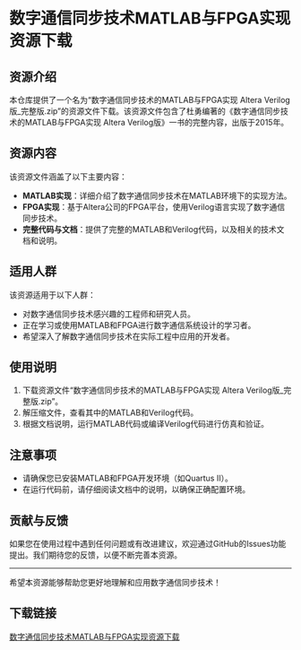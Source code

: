 # 数字通信同步技术MATLAB与FPGA实现资源下载

## 资源介绍

本仓库提供了一个名为“数字通信同步技术的MATLAB与FPGA实现 Altera Verilog版_完整版.zip”的资源文件下载。该资源文件包含了杜勇编著的《数字通信同步技术的MATLAB与FPGA实现 Altera Verilog版》一书的完整内容，出版于2015年。

## 资源内容

该资源文件涵盖了以下主要内容：

- **MATLAB实现**：详细介绍了数字通信同步技术在MATLAB环境下的实现方法。
- **FPGA实现**：基于Altera公司的FPGA平台，使用Verilog语言实现了数字通信同步技术。
- **完整代码与文档**：提供了完整的MATLAB和Verilog代码，以及相关的技术文档和说明。

## 适用人群

该资源适用于以下人群：

- 对数字通信同步技术感兴趣的工程师和研究人员。
- 正在学习或使用MATLAB和FPGA进行数字通信系统设计的学习者。
- 希望深入了解数字通信同步技术在实际工程中应用的开发者。

## 使用说明

1. 下载资源文件“数字通信同步技术的MATLAB与FPGA实现 Altera Verilog版_完整版.zip”。
2. 解压缩文件，查看其中的MATLAB和Verilog代码。
3. 根据文档说明，运行MATLAB代码或编译Verilog代码进行仿真和验证。

## 注意事项

- 请确保您已安装MATLAB和FPGA开发环境（如Quartus II）。
- 在运行代码前，请仔细阅读文档中的说明，以确保正确配置环境。

## 贡献与反馈

如果您在使用过程中遇到任何问题或有改进建议，欢迎通过GitHub的Issues功能提出。我们期待您的反馈，以便不断完善本资源。

---

希望本资源能够帮助您更好地理解和应用数字通信同步技术！

## 下载链接

[数字通信同步技术MATLAB与FPGA实现资源下载](https://pan.quark.cn/s/db645e85e88a)